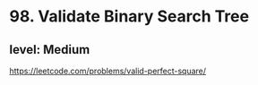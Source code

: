 # 98. Validate Binary Search Tree
## level: Medium

https://leetcode.com/problems/valid-perfect-square/
